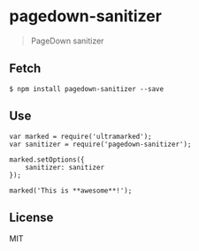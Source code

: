 # pagedown-sanitizer

> PageDown sanitizer

## Fetch

    $ npm install pagedown-sanitizer --save

## Use

    var marked = require('ultramarked');
    var sanitizer = require('pagedown-sanitizer');

    marked.setOptions({
        sanitizer: sanitizer
    });

    marked('This is **awesome**!');

## License

MIT
